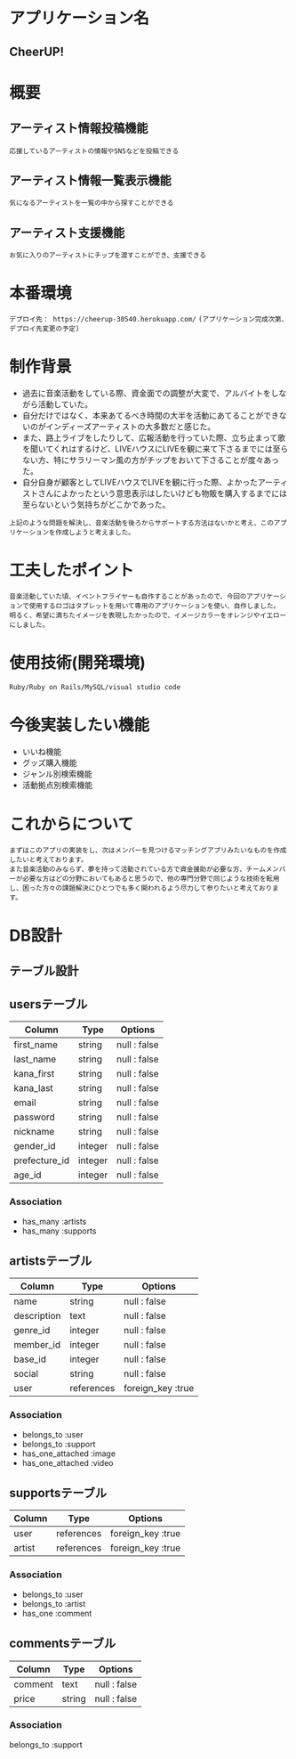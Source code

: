# アプリケーション名
##   CheerUP!

# 概要
## アーティスト情報投稿機能
 `応援しているアーティストの情報やSNSなどを投稿できる`
## アーティスト情報一覧表示機能
 `気になるアーティストを一覧の中から探すことができる`
## アーティスト支援機能
 `お気に入りのアーティストにチップを渡すことができ、支援できる`

# 本番環境
  `デプロイ先： https://cheerup-30540.herokuapp.com/`
  `(アプリケーション完成次第、デプロイ先変更の予定)`

# 制作背景
  - 過去に音楽活動をしている際、資金面での調整が大変で、アルバイトをしながら活動していた。
  - 自分だけではなく、本来あてるべき時間の大半を活動にあてることができないのがインディーズアーティストの大多数だと感じた。
  - また、路上ライブをしたりして、広報活動を行っていた際、立ち止まって歌を聞いてくれはするけど、LIVEハウスにLIVEを観に来て下さるまでには至らない方、特にサラリーマン風の方がチップをおいて下さることが度々あった。
  - 自分自身が顧客としてLIVEハウスでLIVEを観に行った際、よかったアーティストさんによかったという意思表示はしたいけども物販を購入するまでには至らないという気持ちがどこかであった。

  `上記のような問題を解決し、音楽活動を後ろからサポートする方法はないかと考え、このアプリケーションを作成しようと考えました。`

# 工夫したポイント
  `音楽活動していた頃、イベントフライヤーも自作することがあったので、今回のアプリケーションで使用するロゴはタブレットを用いて専用のアプリケーションを使い、自作しました。`<br>
  `明るく、希望に満ちたイメージを表現したかったので、イメージカラーをオレンジやイエローにしました。`

# 使用技術(開発環境)
 `Ruby/Ruby on Rails/MySQL/visual studio code`

# 今後実装したい機能
 - いいね機能
 - グッズ購入機能
 - ジャンル別検索機能
 - 活動拠点別検索機能


# これからについて
 `まずはこのアプリの実装をし、次はメンバーを見つけるマッチングアプリみたいなものを作成したいと考えております。`<br>
 `また音楽活動のみならず、夢を持って活動されている方で資金援助が必要な方、チームメンバーが必要な方はどの分野においてもあると思うので、他の専門分野で同じような技術を転用し、困った方々の課題解決にひとつでも多く関われるよう尽力して参りたいと考えております。`



# DB設計

## テーブル設計
  
## usersテーブル

| Column        | Type    | Options       |
| ------------- | ------- | ------------- |
| first_name    | string  | null : false  |
| last_name     | string  | null : false  |
| kana_first    | string  | null : false  |
| kana_last     | string  | null : false  |
| email         | string  | null : false  |
| password      | string  | null : false  |
| nickname      | string  | null : false  |
| gender_id     | integer | null : false  |
| prefecture_id | integer | null : false  |
| age_id        | integer | null : false  |


  ### Association

  - has_many  :artists
  - has_many  :supports


  ## artistsテーブル

| Column        | Type       | Options          |
| ------------- | ---------- | ---------------- |
| name          | string     | null : false     |
| description   | text       | null : false     |
| genre_id      | integer    | null : false     |
| member_id     | integer    | null : false     |
| base_id       | integer    | null : false     |
| social        | string     | null : false     |
| user          | references | foreign_key :true|

  ### Association

  - belongs_to        :user
  - belongs_to        :support
  - has_one_attached  :image
  - has_one_attached  :video


  ## supportsテーブル

| Column               | Type       | Options          |
| -------------------- | ---------- | ---------------- |
| user                 | references | foreign_key :true|
| artist               | references | foreign_key :true|

  ### Association

  - belongs_to :user
  - belongs_to :artist
  - has_one    :comment


  ## commentsテーブル

| Column               | Type       | Options          |
| -------------------- | ---------- | -----------------|
| comment              | text       | null : false     |
| price                | string     | null : false     |

  ### Association

  belongs_to   :support




